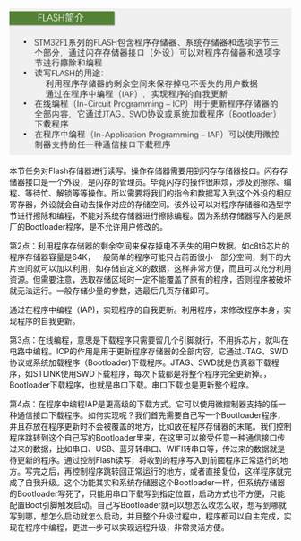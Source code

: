 <img src="ppt2/Flash简介.png" style="zoom:50%;" />

本节任务对Flash存储器进行读写。操作存储器需要用到闪存存储器接口。闪存存储器接口是一个外设，是闪存的管理员。毕竟闪存的操作很麻烦，涉及到擦除、编程、等待忙、解锁等等操作。所以需要将我们的指令和数据写入到这个外设的相应寄存器，外设就会自动去操作对应的存储空间。该外设可以对程序存储器和选型字节进行擦除和编程，不能对系统存储器进行擦除编程。因为系统存储器写入的是原厂的Bootloader程序，是不允许用户修改的。

第2点：利用程序存储器的剩余空间来保存掉电不丢失的用户数据。如c8t6芯片的程序存储器容量是64K，一般简单的程序可能只占前面很小一部分空间，剩下的大片空间就可以加以利用，如存储自定义的数据，这样非常方便，而且可以充分利用资源。但需要注意，选取存储区域时一定不能覆盖了原有的程序，否则程序被破坏就无法运行。一般存储少量的参数，选最后几页存储即可。

通过在程序中编程（IAP)，实现程序的自我更新。利用程序，来修改程序本身，实现程序的自我更新。

第3点：在线编程，意思是下载程序只需要留几个引脚就行，不用拆芯片，就叫在电路中编程。ICP的作用是用于更新程序存储器的全部内容，它通过JTAG、SWD协议或系统加载程序（Bootloader)下载程序。JTAG、SWD就是仿真器下载程序，如STLINK使用SWD下载程序，每次下载都是将整个程序完全更新掉。，Bootloader下载程序，也就是串口下载。串口下载也是更新整个程序。

第4点：在程序中编程IAP是更高级的下载方式。它可以使用微控制器支持的任一种通信接口下载程序。如何实现呢？我们首先需要自己写一个Bootloader程序，并且存放在程序更新时不会被覆盖的地方，比如放在程序存储器的末尾。我们控制程序跳转到这个自己写的Bootloader里来，在这里可以接受任意一种通信接口传过来的数据，比如串口、USB、蓝牙转串口、WIFI转串口等，传过来的数据就是待更新的程序。通过控制Flash读写，将收到的程序写入到前面程序正常运行的地方。写完之后，再控制程序跳转回正常运行的地方，或者直接复位，这样程序就完成了自我升级。这个功能其实和系统存储器这个Bootloader一样，但系统存储器的Bootloader写死了，只能用串口下载写到指定位置，启动方式也不方便，只能配置Boot引脚触发启动。自己写Bootloader就可以想怎么收怎么收，想写到哪就写到哪，想怎么启动就怎么启动，并且整个升级过程中，程序都可以自主完成，实现在程序中编程，更进一步可以实现远程升级，非常灵活方便。

